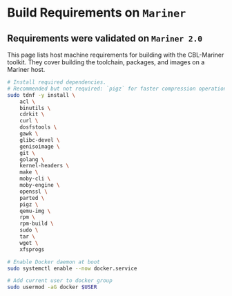 
# Build Requirements on `Mariner`

## Requirements were validated on `Mariner 2.0`

This page lists host machine requirements for building with the CBL-Mariner toolkit. They cover building the toolchain, packages, and images on a Mariner host.

```bash
# Install required dependencies.
# Recommended but not required: `pigz` for faster compression operations.
sudo tdnf -y install \
    acl \
    binutils \
    cdrkit \
    curl \
    dosfstools \
    gawk \
    glibc-devel \
    genisoimage \
    git \
    golang \
    kernel-headers \
    make \
    moby-cli \
    moby-engine \
    openssl \
    parted \
    pigz \
    qemu-img \
    rpm \
    rpm-build \
    sudo \
    tar \
    wget \
    xfsprogs

# Enable Docker daemon at boot
sudo systemctl enable --now docker.service

# Add current user to docker group
sudo usermod -aG docker $USER
```

